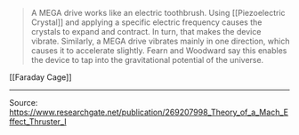 > A MEGA drive works like an electric toothbrush. Using [[Piezoelectric Crystal]] and applying a specific electric frequency causes the crystals to expand and contract. In turn, that makes the device vibrate. Similarly, a MEGA drive vibrates mainly in one direction, which causes it to accelerate slightly. Fearn and Woodward say this enables the device to tap into the gravitational potential of the universe.

[[Faraday Cage]]

---

Source:
https://www.researchgate.net/publication/269207998_Theory_of_a_Mach_Effect_Thruster_I